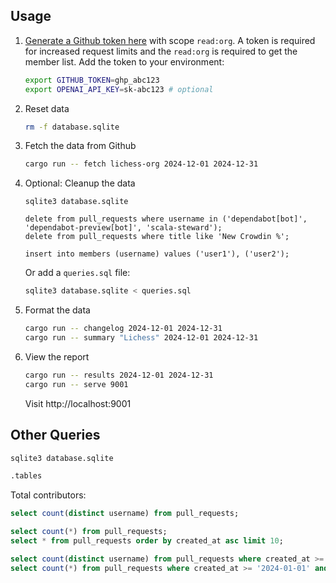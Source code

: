 ## Usage

1. [Generate a Github token here](https://github.com/settings/tokens/new) with scope `read:org`. A token is required for increased request limits and the `read:org` is required to get the member list. Add the token to your environment:

    ```bash
    export GITHUB_TOKEN=ghp_abc123
    export OPENAI_API_KEY=sk-abc123 # optional
    ```

2. Reset data

    ```bash
    rm -f database.sqlite
    ```

3. Fetch the data from Github

    ```bash
    cargo run -- fetch lichess-org 2024-12-01 2024-12-31
    ```

4. Optional: Cleanup the data

    ```
    sqlite3 database.sqlite

    delete from pull_requests where username in ('dependabot[bot]', 'dependabot-preview[bot]', 'scala-steward');
    delete from pull_requests where title like 'New Crowdin %';

    insert into members (username) values ('user1'), ('user2');
    ```

    Or add a `queries.sql` file:

    ```bash
    sqlite3 database.sqlite < queries.sql
    ```

5. Format the data

    ```bash
    cargo run -- changelog 2024-12-01 2024-12-31
    cargo run -- summary "Lichess" 2024-12-01 2024-12-31
    ```

6. View the report

    ```bash
    cargo run -- results 2024-12-01 2024-12-31
    cargo run -- serve 9001
    ```

    Visit http://localhost:9001

## Other Queries

```bash
sqlite3 database.sqlite

.tables
```

Total contributors:

```sql
select count(distinct username) from pull_requests;
```

```sql
select count(*) from pull_requests;
select * from pull_requests order by created_at asc limit 10;

select count(distinct username) from pull_requests where created_at >= '2024-01-01' and created_at <= '2024-01-31';
select count(*) from pull_requests where created_at >= '2024-01-01' and created_at <= '2024-01-31';
```
